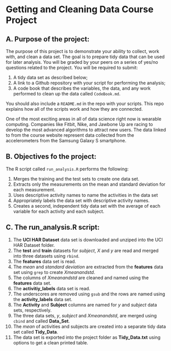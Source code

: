 Getting and Cleaning Data Course Project
========================================================

A. Purpose of the project:
-----------------------------

The purpose of this project is to demonstrate your ability to collect, work with, and clean a data set. The goal is to prepare tidy data that can be used for later analysis. You will be graded by your peers on a series of yes/no questions related to the project. You will be required to submit: 

1. A tidy data set as described below;
2. A link to a Github repository with your script for performing the analysis;
3. A code book that describes the variables, the data, and any work performed to clean up the data called ``CodeBook.md``. 

You should also include a ``README.md`` in the repo with your scripts. This repo explains how all of the scripts work and how they are connected.

One of the most exciting areas in all of data science right now is wearable computing. Companies like Fitbit, Nike, and Jawbone Up are racing to develop the most advanced algorithms to attract new users. The data linked to from the course website represent data collected from the accelerometers from the Samsung Galaxy S smartphone.

B. Objectives fo the project:
-----------------------------
The R script called `run_analysis.R` performs the following:

1. Merges the training and the test sets to create one data set.
2. Extracts only the measurements on the mean and standard deviation for each measurement. 
3. Uses descriptive activity names to name the activities in the data set
4. Appropriately labels the data set with descriptive activity names. 
5. Creates a second, independent tidy data set with the average of each variable for each activity and each subject. 

C. The run_analysis.R script:
-----------------------------

1. The **UCI HAR Dataset** data set is downloaded and unziped into the UCI HAR Dataset folder. 
2. The **test** and **train** datasets for *subject*, *X* and *y* are read and merged into three datasets using `rbind`.
3. The **features** data set is read.
4. The *mean* and *standard deviation* are extracted from the **features** data set using `grep` to create *Xmeanandstd*.
5. The columns of *Xmeanandstd* are cleaned and named using the **features** data set.
6. The **activitiy_labels** data set is read.
7. The underscores are removed using `gsub` and the rows are named using the **activity_labels** data set.
8. The **Activity** and **Subject** columns are named for *y* and *subject* data sets, respectively.
9. The three data sets, *y*, *subject* and *Xmeanandstd*, are merged using `cbind` and called **Data_Set**.
10. The *mean* of activities and subjects are created into a separate tidy data set called **Tidy_Data**.
11. The data set is exported into the project folder as **Tidy_Data.txt** using options to get a clean printed table.
